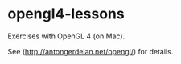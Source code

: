 opengl4-lessons
===============

Exercises with OpenGL 4 (on Mac). 

See (http://antongerdelan.net/opengl/) for details.
